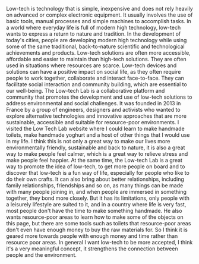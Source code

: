 Low-tech is technology that is simple, inexpensive and does not rely heavily on advanced or complex electronic equipment. It usually involves the use of basic tools, manual processes and simple machines to accomplish tasks. In a world where everyday life is full of modern high technology, low-tech wants to express a return to nature and tradition. In the development of today's cities, people are developing modern high technology while using some of the same traditional, back-to-nature scientific and technological achievements and products.
Low-tech solutions are often more accessible, affordable and easier to maintain than high-tech solutions. They are often used in situations where resources are scarce. Low-tech devices and solutions can have a positive impact on social life, as they often require people to work together, collaborate and interact face-to-face. They can facilitate social interaction and community building, which are essential to our well-being.
The Low-tech Lab is a collaborative platform and community that promotes the development and use of low-tech solutions to address environmental and social challenges. It was founded in 2013 in France by a group of engineers, designers and activists who wanted to explore alternative technologies and innovative approaches that are more sustainable, accessible and suitable for resource-poor environments.
I visited the Low Tech Lab website where I could learn to make handmade toilets, make handmade yoghurt and a host of other things that I would use in my life. I think this is not only a great way to make our lives more environmentally friendly, sustainable and back to nature, it is also a great way to make people feel calmer, which is a great way to relieve stress and make people feel happier.
At the same time, the Low-tech Lab is a great way to promote the idea of low-tech, to get more people on board and to discover that low-tech is a fun way of life, especially for people who like to do their own crafts. It can also bring about better relationships, including family relationships, friendships and so on, as many things can be made with many people joining in, and when people are immersed in something together, they bond more closely.
But it has its limitations, only people with a leisurely lifestyle are suited to it, and in a country where life is very fast, most people don't have the time to make something handmade. He also wants resource-poor areas to learn how to make some of the objects on this page, but there are some tools such as toilets that resource-poor areas don't even have enough money to buy the raw materials for. So I think it is geared more towards people with enough money and time rather than resource poor areas.
In general I want low-tech to be more accepted, I think it's a very meaningful concept, it strengthens the connection between people and the environment.
